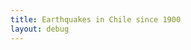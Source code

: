 ```yaml
---
title: Earthquakes in Chile since 1900
layout: debug
---
```


<script src="../js/d3.v2.min.js"></script>
<script type="text/javascript">

  var mapconf = {
      extent: [
	      {lat: -10.00, lon: -45.00},
        {lat: -60.00, lon: -75.00}
  	  ],
      zoom: 4,
      mapid: "pnavarrc.earthquakemap"
  	},
    visconf = {
      duration: 2 * 60 * 1000,
   	  radExp: 5,
   	  radExtent: [20, 300],
   	  durationEntent: [300, 1000],
   	  infoBox: {
   	  	width:  200,
   	  	height: 100,
   	  	margin: 40
   	  },
   	  txtInfo: {
   	  	margin: {
          top: 80, 
          left: 0
        },
   	  	fontsize: 50
   	  },
   	  colorExtent: [
   	  	d3.rgb('#fce94f'),
   	  	d3.rgb('#cc0001')
   	  ]
   	};

  // Visualization setup
  var visDiv = d3.select('#d3l'),
   	  visSvg = visDiv.append('svg')
   	  visGrp = visSvg.append('g'),
   	  grpYear = visSvg.append('g'),
   	  infoBox = grpYear.append('rect'),
   	  txtYear = grpYear.append('text');

  // D3 Visualization Layer
  function D3Layer() {

    var layer = {},
   	  	bounds,
   	  	feature,
   	  	collection,
   	  	firstDraw = true,
        magExtent, 
        dayExtent,
        eqRadius,
        eqDelay,
        eqDuration,
        eqColor;
        
   	layer.parent = visDiv.node();

   	layer.project = function(coord) {
   	  var svgPoint = layer.map.locationPoint({ lat: coord[1], lon: coord[0] });
   	  return [svgPoint.x, svgPoint.y];
   	};

   	layer.draw = function() {

   	  if (firstDraw) {

   	  	var mapDim = layer.map.dimensions,
		    btnPlay = d3.select('#btnPlay')
   	  		  .on('click', layer.drawPoints);

   	  	visSvg.attr('width',  mapDim.x)
   	  	      .attr('height', mapDim.y);

   	  	var infoPos = {
			    x: mapDim.x - visconf.infoBox.width - visconf.infoBox.margin,
   	  	  y: mapDim.y - visconf.infoBox.height - visconf.infoBox.margin
   	  	};

		    grpYear.attr("transform", "translate(" + infoPos.x + "," + infoPos.y + ")");

		    infoBox.attr('id', 'infobox')
   	  	    .attr('x', 0)
   	  		  .attr('y', 0)
   	  		  .attr('width',  visconf.infoBox.width)
   	  		  .attr('height', visconf.infoBox.height);

   	  	txtYear.attr('id', 'txtyear')
   	  	  .attr('x', visconf.txtInfo.margin.left)
   	  	  .attr('y', visconf.txtInfo.margin.top)
   	  	  .text('1900');

   	  	firstDraw = false;
   	  }

   	};

	layer.drawPoints = function() {

   	path = d3.geo.path()
      .projection(layer.project)
      .pointRadius(0);

    feature.attr("d", path);

   	path = d3.geo.path()
      .projection(layer.project)
      .pointRadius(function(item) { 
      	return eqRadius(item.properties.magnitude); 
      });
        
    feature.transition()
      .delay(function(item) {
        return eqDelay(item.properties.day);
      })
      .duration(function(item) {
      	return eqDuration(item.properties.magnitude);
      })
      .each('start', function() {
        d3.select(this)
          .attr('fill', function() {
            var mag = this.__data__.properties.magnitude;
            return eqColor(Math.floor(mag));
          })
          .attr('fill-opacity', 0.2);
        txtYear.text(this.__data__.properties.year);
      })
      .each('end', function() {
        d3.select(this).attr("fill-opacity", 0.0);
      })
      .attr('d', path);
   	};

   	layer.data = function(x) {
   	  collection = x,
   	  bounds = d3.geo.bounds(collection),
   	  feature = visGrp.selectAll('path')
   	    .data(collection.features)
   	    .enter()
   	  	.append('path');

      // Compute the data extent
      magExtent = d3.extent(collection.features, function(item) {
          return item.properties.magnitude;
        }),
      dayExtent = d3.extent(collection.features, function(item) {
          return item.properties.day;
        });

      // Compute the delay, color, radius and duration scales
      eqRadius = d3.scale.pow()
        .domain(magExtent)
        .rangeRound(visconf.radExtent)
        .exponent(visconf.radExp),
      eqDelay = d3.scale.linear()
        .domain(dayExtent)
        .rangeRound([10, visconf.duration]),
      eqDuration = d3.scale.linear()
        .domain(magExtent)
        .rangeRound(visconf.durationEntent),
      eqColor = d3.scale.linear()
        .domain(magExtent)
        .range(visconf.colorExtent);

   	  return layer;
   	};

   	layer.extent = function() {
      return new MM.Extent(
        new MM.Location(bounds[0][1], bounds[0][0]),
        new MM.Location(bounds[1][1], bounds[1][0]));
    };

  	return layer;
  
  };

	function epochDay(datetime) {
	  var MS_DAY = 24 * 60 * 60 * 1000,
          ms_epoch = Date.parse(datetime);
      return (ms_epoch - ms_epoch % MS_DAY) / MS_DAY;
    };

  	// Load the data
   	d3.json('../data/full.json', function(earthquakeData) {

   	  // Add additional data to the eartquake events
      var earthquakePoints = earthquakeData.features, 
          firstDate = earthquakePoints[0].properties.datetime,
          dayOffset = Math.abs(epochDay(firstDate));

      earthquakePoints.forEach(function(item) {
      	var datetime = new Date(item.properties.datetime);
      	item.properties['day'] = epochDay(datetime) + dayOffset;
      	item.properties['year'] = datetime.getFullYear();
      });

  	  // Load and draw the map
  	  mapbox.load(mapconf.mapid, function(mbmap) {

        map = mapbox.map("map", mbmap.layer, null, []);
        earthquakeLayer = D3Layer().data(earthquakeData);
    		map.addLayer(earthquakeLayer);

        // Configure the inital state of the map
        map.setExtent(mapconf.extent);
        map.zoom(mapconf.zoom);
        map.ui.zoomer.add();
        map.ui.attribution.add()
          .content('<a href="http://mapbox.com/about/maps">Terms &amp; Feedback</a>');        
	  });

  });

</script>